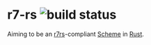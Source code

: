 # r7-rs ![build status](https://travis-ci.org/crazymykl/r7-rs.svg)

Aiming to be an [r7rs](http://trac.sacrideo.us/wg/raw-attachment/wiki/WikiStart/r7rs.pdf)-compliant [Scheme](http://en.wikipedia.org/wiki/Scheme_%28programming_language%29) in [Rust](https://www.rust-lang.org).
